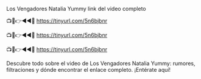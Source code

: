 Los Vengadores Natalia Yummy link del video completo

📺📱👉◄◄🔴  https://tinyurl.com/5n6bjbnr

📺📱👉◄◄🔴  https://tinyurl.com/5n6bjbnr

📺📱👉◄◄🔴  https://tinyurl.com/5n6bjbnr

Descubre todo sobre el video de Los Vengadores Natalia Yummy: rumores, filtraciones y dónde encontrar el enlace completo. ¡Entérate aquí!
